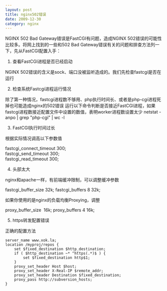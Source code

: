 ```yaml
---
layout: post
title: nginx502错误
date: 2009-12-30
category: nginx
---
```


NGINX 502 Bad Gateway错误是FastCGI有问题，造成NGINX 502错误的可能性比较多。将网上找到的一些和502 Bad Gateway错误有关的问题和排查方法列一下，先从FastCGI配置入手：

1. 查看FastCGI进程是否已经启动

NGINX 502错误的含义是sock、端口没被监听造成的。我们先检查fastcgi是否在运行

2. 检查系统Fastcgi进程运行情况

除了第一种情况，fastcgi进程数不够用、php执行时间长、或者是php-cgi进程死掉也可能造成nginx的502错误
运行以下命令判断是否接近FastCGI进程，如果fastcgi进程数接近配置文件中设置的数值，表明worker进程数设置太少
netstat -anpo | grep "php-cgi" | wc -l

3. FastCGI执行时间过长

根据实际情况调高以下参数值

fastcgi_connect_timeout 300;    
fastcgi_send_timeout 300;    
fastcgi_read_timeout 300;    

4. 头部太大

nginx和apache一样，有前端缓冲限制，可以调整缓冲参数

fastcgi_buffer_size 32k;
fastcgi_buffers 8 32k;

如果你使用的是nginx的负载均衡Proxying，调整

proxy_buffer_size  16k;
proxy_buffers 4 16k;

5. https转发配置错误

正确的配置方法
```nginx
server_name www.xok.la;
location /myproj/repos {
    set $fixed_destination $http_destination;
    if ( $http_destination ~* ^https(.*)$ ) {
        set $fixed_destination http$1;
    }
    proxy_set_header Host $host;
    proxy_set_header X-Real-IP $remote_addr;
    proxy_set_header Destination $fixed_destination;
    proxy_pass http://subversion_hosts;
}
```

